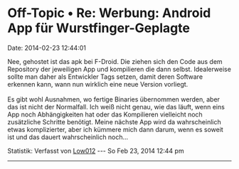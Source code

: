 Off-Topic • Re: Werbung: Android App für Wurstfinger-Geplagte
=============================================================

Date: 2014-02-23 12:44:01

Nee, gehostet ist das apk bei F-Droid. Die ziehen sich den Code aus dem
Repository der jeweiligen App und kompilieren die dann selbst.
Idealerweise sollte man daher als Entwickler Tags setzen, damit deren
Software erkennen kann, wann nun wirklich eine neue Version vorliegt.\
\
Es gibt wohl Ausnahmen, wo fertige Binaries übernommen werden, aber das
ist nicht der Normalfall. Ich weiß nicht genau, wie das läuft, wenn eins
App noch Abhängigkeiten hat oder das Kompilieren vielleicht noch
zusätzliche Schritte benötigt. Meine nächste App wird da wahrscheinlich
etwas komplizierter, aber ich kümmere mich dann darum, wenn es soweit
ist und das dauert wahrscheinlich noch\...

Statistik: Verfasst von
[Low012](http://forum.yacy-websuche.de/memberlist.php?mode=viewprofile&u=62)
--- So Feb 23, 2014 12:44 pm

------------------------------------------------------------------------
